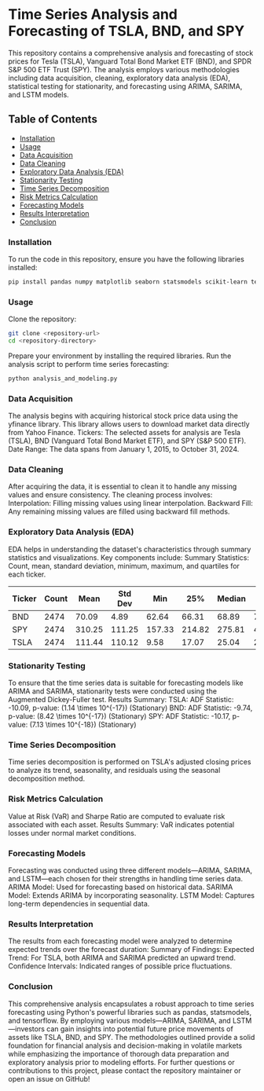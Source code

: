 # Time Series Analysis and Forecasting of TSLA, BND, and SPY

This repository contains a comprehensive analysis and forecasting of stock prices for Tesla (TSLA), Vanguard Total Bond Market ETF (BND), and SPDR S&P 500 ETF Trust (SPY). The analysis employs various methodologies including data acquisition, cleaning, exploratory data analysis (EDA), statistical testing for stationarity, and forecasting using ARIMA, SARIMA, and LSTM models.

## Table of Contents

- [Installation](#installation)
- [Usage](#usage)
- [Data Acquisition](#data-acquisition)
- [Data Cleaning](#data-cleaning)
- [Exploratory Data Analysis (EDA)](#exploratory-data-analysis-eda)
- [Stationarity Testing](#stationarity-testing)
- [Time Series Decomposition](#time-series-decomposition)
- [Risk Metrics Calculation](#risk-metrics-calculation)
- [Forecasting Models](#forecasting-models)
- [Results Interpretation](#results-interpretation)
- [Conclusion](#conclusion)

### Installation

To run the code in this repository, ensure you have the following libraries installed:

```bash
pip install pandas numpy matplotlib seaborn statsmodels scikit-learn tensorflow yfinance
```

### Usage

Clone the repository:

```bash
git clone <repository-url>
cd <repository-directory>
```

Prepare your environment by installing the required libraries.
Run the analysis script to perform time series forecasting:

```bash
python analysis_and_modeling.py
```

### Data Acquisition

The analysis begins with acquiring historical stock price data using the yfinance library. This library allows users to download market data directly from Yahoo Finance.
Tickers: The selected assets for analysis are Tesla (TSLA), BND (Vanguard Total Bond Market ETF), and SPY (S&P 500 ETF).
Date Range: The data spans from January 1, 2015, to October 31, 2024.

### Data Cleaning

After acquiring the data, it is essential to clean it to handle any missing values and ensure consistency. The cleaning process involves:
Interpolation: Filling missing values using linear interpolation.
Backward Fill: Any remaining missing values are filled using backward fill methods.

### Exploratory Data Analysis (EDA)

EDA helps in understanding the dataset's characteristics through summary statistics and visualizations. Key components include:
Summary Statistics: Count, mean, standard deviation, minimum, maximum, and quartiles for each ticker.

| Ticker | Count | Mean   | Std Dev | Min    | 25%    | Median | 75%    | Max    |
| ------ | ----- | ------ | ------- | ------ | ------ | ------ | ------ | ------ |
| BND    | 2474  | 70.09  | 4.89    | 62.64  | 66.31  | 68.89  | 73.81  | 79.81  |
| SPY    | 2474  | 310.25 | 111.25  | 157.33 | 214.82 | 275.81 | 402.30 | 584.59 |
| TSLA   | 2474  | 111.44 | 110.12  | 9.58   | 17.07  | 25.04  | 216.87 | 409.97 |

### Stationarity Testing

To ensure that the time series data is suitable for forecasting models like ARIMA and SARIMA, stationarity tests were conducted using the Augmented Dickey-Fuller test.
Results Summary:
TSLA: ADF Statistic: -10.09, p-value: (1.14 \times 10^{-17}) (Stationary)
BND: ADF Statistic: -9.74, p-value: (8.42 \times 10^{-17}) (Stationary)
SPY: ADF Statistic: -10.17, p-value: (7.13 \times 10^{-18}) (Stationary)

### Time Series Decomposition

Time series decomposition is performed on TSLA's adjusted closing prices to analyze its trend, seasonality, and residuals using the seasonal decomposition method.

### Risk Metrics Calculation

Value at Risk (VaR) and Sharpe Ratio are computed to evaluate risk associated with each asset.
Results Summary:
VaR indicates potential losses under normal market conditions.

### Forecasting Models

Forecasting was conducted using three different models—ARIMA, SARIMA, and LSTM—each chosen for their strengths in handling time series data.
ARIMA Model: Used for forecasting based on historical data.
SARIMA Model: Extends ARIMA by incorporating seasonality.
LSTM Model: Captures long-term dependencies in sequential data.

### Results Interpretation

The results from each forecasting model were analyzed to determine expected trends over the forecast duration:
Summary of Findings:
Expected Trend: For TSLA, both ARIMA and SARIMA predicted an upward trend.
Confidence Intervals: Indicated ranges of possible price fluctuations.

### Conclusion

This comprehensive analysis encapsulates a robust approach to time series forecasting using Python's powerful libraries such as pandas, statsmodels, and tensorflow. By employing various models—ARIMA, SARIMA, and LSTM—investors can gain insights into potential future price movements of assets like TSLA, BND, and SPY.
The methodologies outlined provide a solid foundation for financial analysis and decision-making in volatile markets while emphasizing the importance of thorough data preparation and exploratory analysis prior to modeling efforts. For further questions or contributions to this project, please contact the repository maintainer or open an issue on GitHub!

